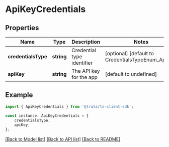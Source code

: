 # ApiKeyCredentials


## Properties

Name | Type | Description | Notes
------------ | ------------- | ------------- | -------------
**credentialsType** | **string** | Credential type identifier | [optional] [default to CredentialsTypeEnum_Apikey]
**apiKey** | **string** | The API key for the app | [default to undefined]

## Example

```typescript
import { ApiKeyCredentials } from '@trata/ts-client-sdk';

const instance: ApiKeyCredentials = {
    credentialsType,
    apiKey,
};
```

[[Back to Model list]](../README.md#documentation-for-models) [[Back to API list]](../README.md#documentation-for-api-endpoints) [[Back to README]](../README.md)
